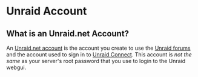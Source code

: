 # Unraid Account

## What is an Unraid.net Account?

An [Unraid.net account](https://account.unraid.net/) is the
account you create to use the [Unraid
forums](https://forums.unraid.net/) and the account used to sign in to
[Unraid Connect](/connect/about.md). This account is *not
the same* as your server's root password that you use to login to the
Unraid webgui.
